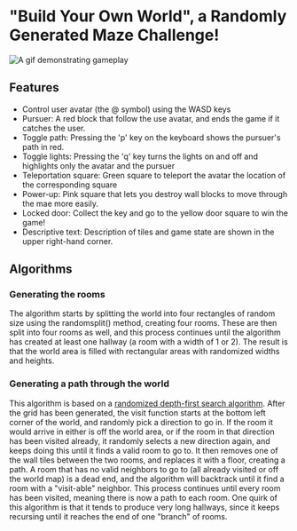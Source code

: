 # "Build Your Own World", a Randomly Generated Maze Challenge! 

![A gif demonstrating gameplay](readme_demo.gif)

## Features
- Control user avatar (the @ symbol) using the WASD keys
- Pursuer: A red block that follow the use avatar, and ends the game if it catches the user.
- Toggle path: Pressing the 'p' key on the keyboard shows the pursuer's path in red. 
- Toggle lights: Pressing the 'q' key turns the lights on and off and highlights only the avatar and the pursuer
- Teleportation square: Green square to teleport the avatar the location of the corresponding square
- Power-up: Pink square that lets you destroy wall blocks to move through the mae more easily.
- Locked door: Collect the key and go to the yellow door square to win the game!
- Descriptive text: Description of tiles and game state are shown in the upper right-hand corner.


## Algorithms
### Generating the rooms 
The algorithm starts by splitting the world into four rectangles of random size using the randomsplit() method, creating four rooms. 
These are then split into four rooms as well, and this process continues until the algorithm has created at least one hallway
(a room with a width of 1 or 2). The result is that the world area is filled with rectangular areas with randomized widths and heights. 

### Generating a path through the world
This algorithm is based on a  [randomized depth-first search algorithm](https://en.wikipedia.org/wiki/Maze_generation_algorithm#Randomized_depth-first_search).
After the grid has been generated, the visit function starts at the bottom left corner of the world, and randomly pick a direction to go in. 
If the room it would arrive in either is off the world area, or if the room in that direction has been visited already, it randomly selects a new 
direction again, and keeps doing this until it finds a valid room to go to. It then removes one of the wall tiles between the two rooms, 
and replaces it with a floor, creating a path. A room that has no valid neighbors to go to (all already visited or off the world map) is a dead end, 
and the algorithm will backtrack until it find a room with a "visit-able" neighbor. This process continues until every room has been visited,
meaning there is now a path to each room. One quirk of this algorithm is that it tends to produce very long hallways, since it keeps recursing until it 
reaches the end of one "branch" of rooms.
